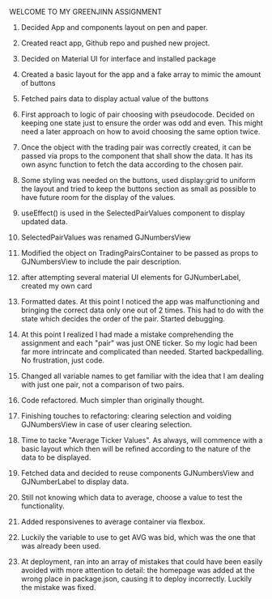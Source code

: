 WELCOME TO MY GREENJINN ASSIGNMENT

1. Decided App and components layout on pen and paper.
2. Created react app, Github repo and pushed new project.
3. Decided on Material UI for interface and installed package
4. Created a basic layout for the app and a fake array to mimic the amount of buttons
5. Fetched pairs data to display actual value of the buttons
6. First approach to logic of pair choosing with pseudocode. Decided on keeping one state just to ensure the order was odd and even. This might need a later approach on how to avoid choosing the same option twice.
7. Once the object with the trading pair was correctly created, it can be passed via props to the component that shall show the data. It has its own async function to fetch the data according to the chosen pair.
8. Some styling was needed on the buttons, used display:grid to uniform the layout and tried to keep the buttons section as small as possible to have future room for the display of the values.
9. useEffect() is used in the SelectedPairValues component to display updated data.
10. SelectedPairValues was renamed GJNumbersView
11. Modified the object on TradingPairsContainer to be passed as props to GJNumbersView to include the pair description.
12. after attempting several material UI elements for GJNumberLabel, created my own card
13. Formatted dates. At this point I noticed the app was malfunctioning and bringing the correct data only one out of 2 times. This had to do with the state which decides the order of the pair. Started debugging.
14. At this point I realized I had made a mistake comprehending the assignment and each "pair" was just ONE ticker. So my logic had been far more intrincate and complicated than needed. Started backpedalling. No frustration, just code.
15. Changed all variable names to get familiar with the idea that I am dealing with just one pair, not a comparison of two pairs.
16. Code refactored. Much simpler than originally thought.
17. Finishing touches to refactoring: clearing selection and voiding GJNumbersView in case of user clearing selection.

18. Time to tacke "Average Ticker Values". As always, will commence with a basic layout which then will be refined according to the nature of the data to be displayed.
19. Fetched data and decided to reuse components GJNumbersView and GJNumberLabel  to display data.
20. Still not knowing which data to average, choose a value to test the functionality.
21. Added responsivenes to average container via flexbox.

22. Luckily the variable to use to get AVG was bid, which was the one that was already been used.
23. At deployment, ran into an array of mistakes that could have been easily avoided  with more attention to detail: the homepage was added at the wrong place in package.json, causing it to deploy incorrectly. Luckily the mistake was fixed.

